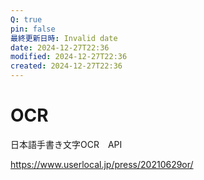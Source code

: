 ```yaml
---
Q: true
pin: false
最終更新日時: Invalid date
date: 2024-12-27T22:36
modified: 2024-12-27T22:36
created: 2024-12-27T22:36
---
```

# OCR

日本語手書き文字OCR　API

https://www.userlocal.jp/press/20210629or/
